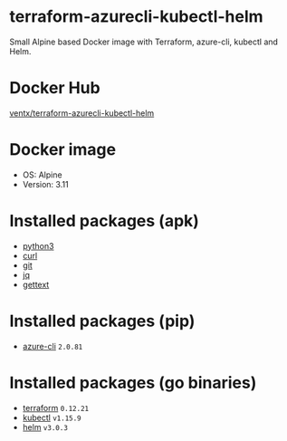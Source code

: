 # terraform-azurecli-kubectl-helm
Small Alpine based Docker image with Terraform, azure-cli, kubectl and Helm.

# Docker Hub
[ventx/terraform-azurecli-kubectl-helm](https://hub.docker.com/r/ventx/terraform-azurecli-kubectl-helm)

# Docker image
* OS: Alpine
* Version: 3.11

# Installed packages (apk)
* [python3](https://pkgs.alpinelinux.org/package/v3.11/main/x86_64/python3)
* [curl](https://pkgs.alpinelinux.org/package/v3.11/main/x86_64/curl)
* [git](https://pkgs.alpinelinux.org/package/v3.11/main/x86_64/git)
* [jq](https://pkgs.alpinelinux.org/package/v3.11/main/x86_64/jq)
* [gettext](https://pkgs.alpinelinux.org/package/v3.11/main/x86_64/gettext)

# Installed packages (pip)
* [azure-cli](https://pypi.org/project/azure-cli) `2.0.81`

# Installed packages (go binaries)
* [terraform](https://www.terraform.io/downloads.html) `0.12.21`
* [kubectl](https://kubernetes.io/docs/tasks/tools/install-kubectl/) `v1.15.9`
* [helm](https://github.com/helm/helm/releases) `v3.0.3`
